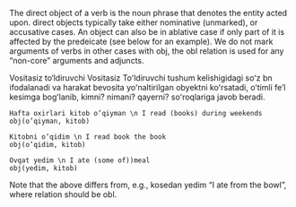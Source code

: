 The direct object of a verb is the noun phrase that denotes the entity acted upon.
direct objects typically take either nominative (unmarked), or accusative cases. An object can also be in ablative case if only part of it is affected by the predeicate (see below for an example). We do not mark arguments of verbs in other cases with obj, the obl relation is used for any “non-core” arguments and adjuncts.

Vositasiz to‘ldiruvchi
Vositasiz Toʻldiruvchi tushum kelishigidagi soʻz bn ifodalanadi va harakat bevosita yoʻnaltirilgan obyektni koʻrsatadi, oʻtimli feʼl kesimga bogʻlanib, kimni? nimani? qayerni? soʻroqlariga javob beradi.

~~~ sdparse
Hafta oxirlari kitob o‘qiyman \n I read (books) during weekends
obj(o’qiyman, kitob)
~~~

~~~ sdparse
Kitobni o‘qidim \n I read book the book
obj(o’qidim, kitob)
~~~

~~~ sdparse
Ovqat yedim \n I ate (some of))meal
obj(yedim, kitob)
~~~

Note that the above differs from, e.g., kosedan yedim “I ate from the bowl”, where relation should be obl.


<!-- Interlanguage links updated 12 September,2023 12:54:22 Spanish Galician time -->
